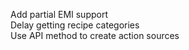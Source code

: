 Add partial EMI support  
Delay getting recipe categories  
Use API method to create action sources  
